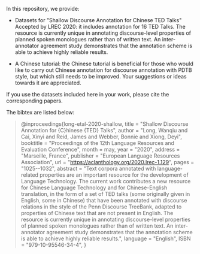 In this repository, we provide:

- Datasets for "Shallow Discourse Annotation for Chinese TED Talks" Accepted by LREC 2020: it includes annotation for 16 TED Talks. The resource is currently unique in annotating discourse-level properties of planned spoken monologues rather than of written text. An inter-annotator agreement study demonstrates that the annotation scheme is able to achieve highly reliable results.

- A Chinese tutorial: the Chinese tutorial is beneficial for those who would like to carry out Chinese annotation for discourse annotation with PDTB style, but which still needs to be improved. Your suggestions or ideas towards it are appreciated. 

If you use the datasets included here in your work, please cite the corresponding papers.

The bibtex are listed below:

> @inproceedings{long-etal-2020-shallow,
>     title = "Shallow Discourse Annotation for {C}hinese {TED} Talks",
>     author = "Long, Wanqiu  and
>       Cai, Xinyi  and
>       Reid, James  and
>       Webber, Bonnie  and
>       Xiong, Deyi",
>     booktitle = "Proceedings of the 12th Language Resources and Evaluation Conference",
>     month = may,
>     year = "2020",
>     address = "Marseille, France",
>     publisher = "European Language Resources Association",
>     url = "https://aclanthology.org/2020.lrec-1.129",
>     pages = "1025--1032",
>     abstract = "Text corpora annotated with language-related properties are an important resource for the development of Language Technology. The current work contributes a new resource for Chinese Language Technology and for Chinese-English translation, in the form of a set of TED talks (some originally given in English, some in Chinese) that have been annotated with discourse relations in the style of the Penn Discourse TreeBank, adapted to properties of Chinese text that are not present in English. The resource is currently unique in annotating discourse-level properties of planned spoken monologues rather than of written text. An inter-annotator agreement study demonstrates that the annotation scheme is able to achieve highly reliable results.",
>     language = "English",
>     ISBN = "979-10-95546-34-4",
> }

